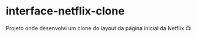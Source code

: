 # interface-netflix-clone

Projeto onde desenvolvi um clone do layout da página inicial da Netflix :tv:
